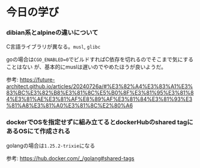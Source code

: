 # 今日の学び

### dibian系とalpineの違いについて
C言語ライブラリが異なる。`musl`, `glibc`

goの場合は`CGO_ENABLED=0`でビルドすればC依存を切れるのでそこまで気にすることはない
が、基本的にmuslは遅いのでやめたほうが良いようだ。

参考: https://future-architect.github.io/articles/20240726a/#%E3%82%A4%E3%83%A1%E3%83%BC%E3%82%B8%E3%81%8C%E5%B0%8F%E3%81%95%E3%81%84%E3%81%AE%E3%81%AF%E8%89%AF%E3%81%84%E3%81%93%E3%81%A8%E3%81%A0%E3%81%8C%E2%80%A6

### dockerでOSを指定せずに組み立てるとdockerHubのshared tagにあるOSにて作成される
golangの場合は`1.25.2-trixie⁠`になる

参考: https://hub.docker.com/_/golang#shared-tags
